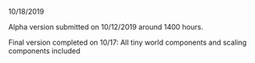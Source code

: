 10/18/2019

Alpha version submitted on 10/12/2019 around 1400 hours.

Final version completed on 10/17: All tiny world components and scaling components included
